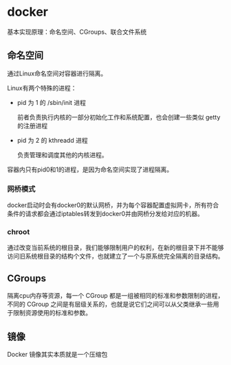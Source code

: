 # docker

基本实现原理：命名空间、CGroups、联合文件系统

## 命名空间

通过Linux命名空间对容器进行隔离。

Linux有两个特殊的进程：

* pid 为 1 的 /sbin/init 进程

    前者负责执行内核的一部分初始化工作和系统配置，也会创建一些类似 getty 的注册进程

* pid 为 2 的 kthreadd 进程

    负责管理和调度其他的内核进程。

容器内只有pid0和1的进程，是因为命名空间实现了进程隔离。

### 网桥模式

docker启动时会有docker0的默认网桥，并为每个容器配置虚拟网卡，所有符合条件的请求都会通过iptables转发到docker0并由网桥分发给对应的机器。

### chroot

通过改变当前系统的根目录，我们能够限制用户的权利，在新的根目录下并不能够访问旧系统根目录的结构个文件，也就建立了一个与原系统完全隔离的目录结构。

## CGroups

隔离cpu内存等资源，每一个 CGroup 都是一组被相同的标准和参数限制的进程，不同的 CGroup 之间是有层级关系的，也就是说它们之间可以从父类继承一些用于限制资源使用的标准和参数。

## 镜像

Docker 镜像其实本质就是一个压缩包